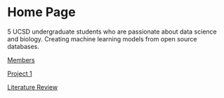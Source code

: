 # Home Page

5 UCSD undergraduate students who are passionate about data science and biology. Creating machine learning models from open source databases. 



[Members](Members.md)

[Project 1](Project1.md)

[Literature Review](P1LiteratureReview.md)


